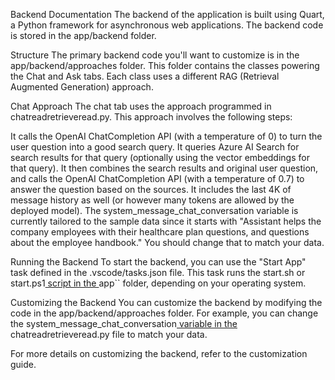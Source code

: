 Backend Documentation
The backend of the application is built using Quart, a Python framework for asynchronous web applications. The backend code is stored in the app/backend folder.

Structure
The primary backend code you'll want to customize is in the app/backend/approaches folder. This folder contains the classes powering the Chat and Ask tabs. Each class uses a different RAG (Retrieval Augmented Generation) approach.

Chat Approach
The chat tab uses the approach programmed in chatreadretrieveread.py. This approach involves the following steps:

It calls the OpenAI ChatCompletion API (with a temperature of 0) to turn the user question into a good search query.
It queries Azure AI Search for search results for that query (optionally using the vector embeddings for that query).
It then combines the search results and original user question, and calls the OpenAI ChatCompletion API (with a temperature of 0.7) to answer the question based on the sources. It includes the last 4K of message history as well (or however many tokens are allowed by the deployed model).
The system_message_chat_conversation variable is currently tailored to the sample data since it starts with "Assistant helps the company employees with their healthcare plan questions, and questions about the employee handbook." You should change that to match your data.

Running the Backend
To start the backend, you can use the "Start App" task defined in the .vscode/tasks.json file. This task runs the start.sh or start.ps1[ script in the ](command:_github.copilot.openSymbolFromReferences?%5B%7B%22%24mid%22%3A1%2C%22path%22%3A%22%2Fc%3A%2FUsers%2Fazureuser%2Fazure-search-openai-demo%2Fdocs%2Fcustomization.md%22%2C%22scheme%22%3A%22file%22%7D%2C%7B%22line%22%3A0%2C%22character%22%3A0%7D%5D "docs/customization.md")app`` folder, depending on your operating system.

Customizing the Backend
You can customize the backend by modifying the code in the app/backend/approaches folder. For example, you can change the system_message_chat_conversation[ variable in the ](command:_github.copilot.openSymbolFromReferences?%5B%7B%22%24mid%22%3A1%2C%22path%22%3A%22%2Fc%3A%2FUsers%2Fazureuser%2Fazure-search-openai-demo%2Fdocs%2Fcustomization.md%22%2C%22scheme%22%3A%22file%22%7D%2C%7B%22line%22%3A0%2C%22character%22%3A0%7D%5D "docs/customization.md")chatreadretrieveread.py file to match your data.

For more details on customizing the backend, refer to the customization guide.